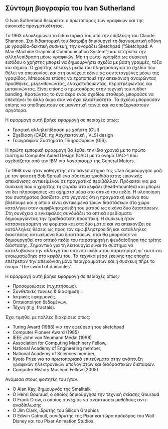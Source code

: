 ## Σύντομη βιογραφία του Ivan Sutherland

Ο Ivan Sutherland θεωρείται ο πρωτοπόρος των γραφικών και της εικονικής πραγματικότητας.

Το 1963 ολοκληρώνει το διδακτορικό του υπό την επίβλεψη του Claude Shannon. Στη διδακτορική του διατριβή δημιουργεί τη διανυσματική οθόνη με γραφίδα-δεικτική συσκευή, την ονομάζει Sketchpad ("Sketchpad: A Man-Machine Graphical Communication System”) και επιτρέπει την αλληλεπίδραση µέσω γραφικών.
Με τη φωτο-γραφίδα ως συσκευή εισόδου ο χρήστης μπορεί να δημιουργήσει σχέδία με βάση γραμμές, τόξα και σημεία.
Ο χρήστης επέλεγε μέσω του πληκτρολογίου το σχέδιο που θέλει να απεικονίσει και στη συνέχεια έδινε τις συντεταγμένες μέσω της γραφίδας.
Μπορούσε επίσης να τροποποιεί την απεικόνιση αναιρώντας προσθήκες, μεγενθύνωντας, ελαχιστοποιώντας, περιστρέφωντας και μετακινώντας.
Είναι επίσης ο πρωτοπόρος στην τεχνική του rubber banding. Κρατώντας το ένα άκρο ενός σχεδίου σταθερό, μπορούσε να επεκτήνει το άλλο άκρο σαν να έχει ελαστικότητα.
Τα σχέδια μπορούσαν επίσης να αποθηκευτούν σε μαγνητική ταινία και να επεξεργαστούν αργότερα.

Η εφαρμογή αυτή βρήκε εφαρμογή σε περιοχές όπως:
* Γραφική αλληλεπίδραση µε χρήστη (GUI).
* Σχεδίαση (CAD): πχ Αρχιτεκτονική , VLSI design
* Γεωγραφικά Συστήµατα Πληροφοριών (GIS).

Η πρώτη εμπορική εφαρμογή θα έρθει την ίδια χρονιά με το πρώτο σύστημα Computer Aided Design (CAD) με το όνομα DAC-1 που σχεδιάζεται από την IBM για λογαριασμό της General Motors.


To 1968 ενώ ήταν καθηγητής στο πανεπιστήμιο της Utah δημιούργησε μαζί με τον φοιτητή Bob Sproull ένα σύστημα τρισδιάστατης εικονικής απεικόνισης αντικείμένου σε πραγματικό περιβάλλον.
Πρόκειται για μια συσκευή που ο χρήστης τη φοράει στο κεφάλι (head-mounted) και μπορεί να δει πληροφορίες και σχήματα μέσα στο οπτικό του πεδίο.
Η υλοποίηση του συστήματος βασίζεται στο γεγονός ότι η πραγματική εικόνα που βλέπουμε και η οποία είναι αντικείμενα τριών διαστάσεων στο χώρο καταλήγει στον αμφιβληστροειδή του ματιού ως εικόνα δύο διαστάσεων. Στη συνέχεια ο εγκέφαλος συνδυάζει τα οπτικά ερεθίσματα δημιουργώντας την τρισδιάστατη προοπτική.
Η συσκευή ήταν κατασκευασμένη να φοριέται και στα δύο μάτια και να απεικονίζει σε κατάλληλες θέσεις ως προς τον αμφιβληστροειδή και κατάλληλες διαστάσεις αντικείμενα δύο διαστάσεων, έτσι θα μπορούσε να δημιουργηθεί στο οπτικό πεδίο του παρατηρητή η ψευδαίσθηση της τρίτης διάστασης.
Σημαντικό για τη λειτουργία είναι το σύστημα να καταλαβαίνει την αλλαγή του οπτικού πεδίου του παρατηρητή γι' αυτό και ενσωματώθηκε στο κεφάλι του.
Τα τεχνικά μέσα εκείνης της εποχής επέτρεπαν την απεικόνιση μόνο περιγραμμάτων και η συσκευή πήρε το όνομα 'The sword of damocles'.

Η εφαρμογή αυτή βρήκε εφαρμογή σε περιοχές όπως:

* Προσοµοιώσεις (π.χ.πτήσεως).
* Συνθετικές ταινίες & διαφήµιση .
* Ιατρικές εφαρµογές.
* Οπτικοποίηση δεδοµένων.
* Τέχνη (π.χ. fractals).

Έχει τιμηθεί με πολλές διακρίσεις όπως:
* Turing Award (1988) για την εφεύρεση του sketchpad
* Computer Pioneer Award (1985)
* IEEE John von Neumann Medal (1998)
* Association for Computing Machinery Fellow,
* National Academy of Engineering member,
* National Academy of Sciences member,
* Kyoto Prize για τα πρωτοποριακά επιτεύγματα στην ανάπτυξη γραφικών ηλεκτρονικών υπολογιστών και διαδραστικών διεπαφών.
* Computer History Museum Fellow (2005)


Ανάμεσα στους φοιτητές του ήταν:
* Ο Alan Kay, δημιουργός της Smalltalk 
* Ο Henri Gouraud, ο οποίος δημιούργησε την τεχνική σκίασης Gouraud 
* Ο Frank Crow, ο οποίος συνέχισε να αναπτύσσει μεθόδους αντι-αναδίπλωσης
* Ο Jim Clark, ιδρυτής του Silicon Graphics
* Ο Edwin Catmull, συνιδρυτής της Pixar και τώρα πρόεδρος του Walt Disney και του Pixar Animation Studios.
